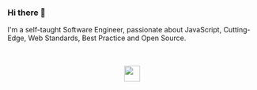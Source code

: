 ### Hi there 👋

I'm a self-taught Software Engineer, passionate about JavaScript, Cutting-Edge, Web Standards, Best Practice and Open Source.

<div align="center">
  <br />
  <br />
  <img src="https://github.githubassets.com/images/spinners/octocat-spinner-128.gif" width="32" height="32" />
  <br />
  <br />
</div>

<!--
**andreruffert/andreruffert** is a ✨ _special_ ✨ repository because its `README.md` (this file) appears on your GitHub profile.

Here are some ideas to get you started:

- 🔭 I’m currently working on ...
- 🌱 I’m currently learning ...
- 👯 I’m looking to collaborate on ...
- 🤔 I’m looking for help with ...
- 💬 Ask me about ...
- 📫 How to reach me: ...
- 😄 Pronouns: ...
- ⚡ Fun fact: ...
-->
